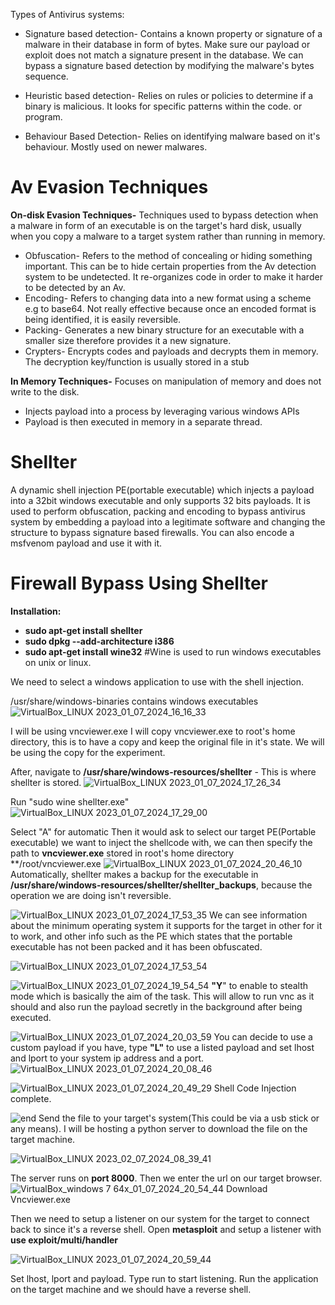Types of Antivirus systems:

- Signature based detection- Contains a known property or signature of a malware in their database in form of bytes. Make sure our payload or exploit does not match a signature present in the database. We can bypass a signature based detection by modifying the malware's bytes sequence.

- Heuristic based detection- Relies on rules or policies to determine if a binary is malicious. It looks for specific patterns within the code. or program.

- Behaviour Based Detection- Relies on identifying malware based on it's behaviour. Mostly used on newer malwares.

# Av Evasion Techniques

**On-disk Evasion Techniques-** Techniques used to bypass detection when a malware in form of an executable is on the target's hard disk, usually when you copy a malware to a target system rather than running in memory.

- Obfuscation-  Refers to the method of concealing or hiding something important. This can be to hide certain properties from the Av detection system to be undetected. It re-organizes code in order to make it harder to be detected by an Av.
- Encoding- Refers to changing data into a new format using a scheme e.g to base64. Not really effective because once an encoded format is being identified, it is easily reversible.
- Packing- Generates a new binary structure for an executable with a smaller size therefore provides it a new signature.
- Crypters- Encrypts codes and payloads and decrypts them in memory. The decryption key/function is usually stored in a stub

**In Memory Techniques-** Focuses on manipulation of memory and does not write to the disk.
- Injects payload into a process by leveraging various windows APIs
- Payload is then executed in memory in a separate thread.

# Shellter

A dynamic shell injection PE(portable executable) which injects a payload into a 32bit windows executable and only supports 32 bits payloads. It is used to perform obfuscation, packing and encoding to bypass antivirus system by embedding a payload into a legitimate software and changing the structure to bypass signature based firewalls. You can also encode a msfvenom payload and use it with it.

# Firewall Bypass Using Shellter

**Installation:**
- **sudo apt-get install shellter**
- **sudo dpkg --add-architecture i386**
- **sudo apt-get install wine32**         #Wine is used to run windows executables on unix or linux.

We need to select a windows application to use with the shell injection.

/usr/share/windows-binaries  contains windows executables
![VirtualBox_LINUX 2023_01_07_2024_16_16_33](https://github.com/Fernandez99fc/Fernandez99fc.github.io/assets/172477285/a57195d4-6e24-4421-88b0-c18c8a1c6da2)

I will be using vncviewer.exe  I will copy vncviewer.exe to root's home directory, this is to have a copy and keep the original file in it's state. We will be using the copy for the experiment.

After, navigate to **/usr/share/windows-resources/shellter** - This is where shellter is stored.
![VirtualBox_LINUX 2023_01_07_2024_17_26_34](https://github.com/Fernandez99fc/Fernandez99fc.github.io/assets/172477285/b8a31a85-0227-48fd-8078-0e8f229bad33)

Run "sudo wine shellter.exe"
![VirtualBox_LINUX 2023_01_07_2024_17_29_00](https://github.com/Fernandez99fc/Fernandez99fc.github.io/assets/172477285/05ee16c3-02c5-4a74-84ea-e59b1ec3fef5)

Select "A" for automatic
Then it would ask to select our target PE(Portable executable) we want to inject the shellcode with, we can then specify the path to **vncviewer.exe** stored in root's home directory **/root/vncviewer.exe
![VirtualBox_LINUX 2023_01_07_2024_20_46_10](https://github.com/Fernandez99fc/Fernandez99fc.github.io/assets/172477285/6a211200-8f7d-42ba-bad9-2d91994a4e11)
Automatically, shellter makes a backup for the executable in **/usr/share/windows-resources/shellter/shellter_backups**, because the operation we are doing isn't reversible. 

![VirtualBox_LINUX 2023_01_07_2024_17_53_35](https://github.com/Fernandez99fc/Fernandez99fc.github.io/assets/172477285/d16f6833-28f3-4c70-b670-ec9db4d54616)
We can see information about the minimum operating system it supports for the target in other for it to work, and other info such as the PE which states that the portable executable has not been packed and it has been obfuscated.

![VirtualBox_LINUX 2023_01_07_2024_17_53_54](https://github.com/Fernandez99fc/Fernandez99fc.github.io/assets/172477285/97dad8ce-4e7c-4b2e-9a23-90608faa073a)


![VirtualBox_LINUX 2023_01_07_2024_19_54_54](https://github.com/Fernandez99fc/Fernandez99fc.github.io/assets/172477285/3f911953-0f53-4d8b-a021-da0af72f4a67)
**"Y**" to enable to stealth mode which is basically the aim of the task. This will allow  to run vnc as it should and also run the payload secretly in the background after being executed.

![VirtualBox_LINUX 2023_01_07_2024_20_03_59](https://github.com/Fernandez99fc/Fernandez99fc.github.io/assets/172477285/8fd9fa03-fe2f-4c89-8b9b-bbd4258cf998)
You can decide to use a custom payload if you have, type **"L"** to use a listed payload and set lhost and lport to your system ip address and a port.
![VirtualBox_LINUX 2023_01_07_2024_20_08_46](https://github.com/Fernandez99fc/Fernandez99fc.github.io/assets/172477285/e69609af-e2a8-4ad4-9273-7152fc8ce0ff)


![VirtualBox_LINUX 2023_01_07_2024_20_49_29](https://github.com/Fernandez99fc/Fernandez99fc.github.io/assets/172477285/0f5e0c60-3600-4db1-85d8-4cc081de33aa)
Shell Code Injection complete.

![end](https://github.com/Fernandez99fc/Fernandez99fc.github.io/assets/172477285/592b6922-9c41-4120-8bdb-2d493299f775)
Send the file to your target's system(This could be via a usb stick or any means). I will be hosting a python server to download the file on the target machine.

![VirtualBox_LINUX 2023_02_07_2024_08_39_41](https://github.com/Fernandez99fc/Fernandez99fc.github.io/assets/172477285/44bc7e78-79c0-40af-9702-d78e25906acd)

The server runs on **port 8000**. Then we enter the url on our target browser.
![VirtualBox_windows 7 64x_01_07_2024_20_54_44](https://github.com/Fernandez99fc/Fernandez99fc.github.io/assets/172477285/d4d2fa3f-79fd-4d59-90e0-f4ebdcfe5b35)
Download Vncviewer.exe

Then we need to setup a listener on our system for the target to connect back to since it's a reverse shell.
Open **metasploit** and setup a listener with **use exploit/multi/handler**

![VirtualBox_LINUX 2023_01_07_2024_20_59_44](https://github.com/Fernandez99fc/Fernandez99fc.github.io/assets/172477285/b3b93d5d-417f-4e27-8f4e-2efd89e461e0)

Set lhost, lport and payload. Type run to start listening. Run the application on the target machine and we should have a reverse shell.
